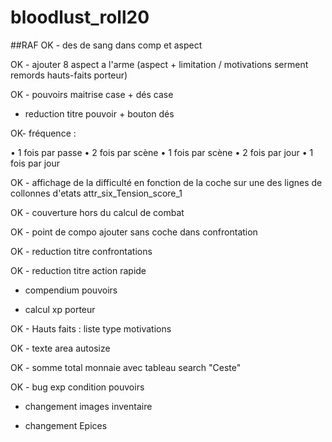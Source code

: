 # bloodlust_roll20

##RAF
OK - des de sang dans comp et aspect

OK - ajouter 8 aspect a l'arme (aspect + limitation / motivations serment remords hauts-faits porteur)

OK - pouvoirs maitrise case + dés case 

- reduction titre pouvoir + bouton dés

OK- fréquence :

• 1 fois par passe
• 2 fois par scène
• 1 fois par scène
• 2 fois par jour
• 1 fois par jour

OK - affichage de la difficulté en fonction de la coche sur une des lignes de collonnes d'etats
attr_six_Tension_score_1

OK - couverture hors du calcul de combat

OK - point de compo ajouter sans coche dans confrontation

OK - reduction titre confrontations

OK - reduction titre action rapide

- compendium pouvoirs

- calcul xp porteur

OK - Hauts faits : liste type motivations

OK - texte area autosize

OK - somme total monnaie avec tableau search "Ceste"

OK - bug exp condition pouvoirs

- changement images inventaire 

- changement Epices